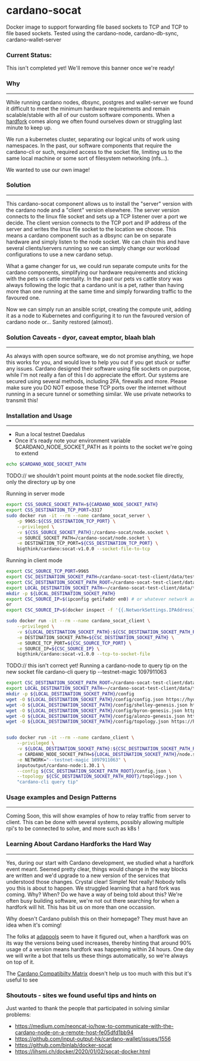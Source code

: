 cardano-socat
=============================

Docker image to support forwarding file based sockets to TCP and TCP to file based sockets. Tested using the cardano-node, cardano-db-sync, cardano-wallet-server

### Current Status:
This isn't completed yet! We'll remove this banner once we're ready!

### Why
------------
While running cardano nodes, dbsync, postgres and wallet-server we found it difficult to meet the minimum hardware requirements and remain scalable/stable with all of our custom software components. 
When a [hardfork](#Learning-About-Cardano-Hardforks-the-Hard-Way) comes along we often found ourselves down or struggling last minute to keep up.

We run a kubernetes cluster, separating our logical units of work using namespaces.
In the past, our software components that require the cardano-cli or such, required access to the socket file, limiting us to the same local machine or some sort of filesystem networking (nfs...).

We wanted to use our own image!

### Solution
------------
This cardano-socat component allows us to install the "server" version with the cardano node and a "client" version elsewhere. The server version connects to the linux file socket and sets up a TCP listener over a port we decide. The client version connects to the TCP port and IP address of the server and writes the linux file socket to the location we choose. This means a cardano component such as a dbsync can be on separate hardware and simply listen to the node socket. We can chain this and have several clients/servers running so we can simply change our workload configurations to use a new cardano setup.

What a game changer for us, we could run separate compute units for the cardano components, simplifying our hardware requirements and sticking with the pets vs cattle mentality. In the past our pets vs cattle story was always following the logic that a cardano unit is a pet, rather than having more than one running at the same time and simply forwarding traffic to the favoured one.

Now we can simply run an ansible script, creating the compute unit, adding it as a node to Kubernetes and configuring it to run the favoured version of cardano node or... Sanity restored (almost).

### Solution Caveats - dyor, caveat emptor, blaah blah
-----
As always with open source software, we do not promise anything, we hope this works for you, and would love to help you out if you get stuck or suffer any issues.
Cardano designed their software using file sockets on purpose, while I'm not really a fan of this I do appreciate the effort. Our systems are secured using several methods, including 2FA, firewalls and more. 
Please make sure you DO NOT expose these TCP ports over the internet without running in a secure tunnel or something similar. We use private networks to transmit this!


### Installation and Usage
------------
- Run a local testnet Daedalus
- Once it's ready note your environment variable $CARDANO_NODE_SOCKET_PATH as it points to the socket we're going to extend
```bash 
echo $CARDANO_NODE_SOCKET_PATH
```

TODO:// we shouldn't point mount points at the node.socket file directly, only the directory up by one


Running in server mode
```bash
export CSS_SOURCE_SOCKET_PATH=${CARDANO_NODE_SOCKET_PATH}
export CSS_DESTINATION_TCP_PORT=3317
sudo docker run -it --rm --name cardano_socat_server \
	-p 9965:${CSS_DESTINATION_TCP_PORT} \
	--privileged \
	-v ${CSS_SOURCE_SOCKET_PATH}:/cardano-socat/node.socket \
	-e SOURCE_SOCKET_PATH=/cardano-socat/node.socket \
	-e DESTINATION_TCP_PORT=${CSS_DESTINATION_TCP_PORT} \
	bigthink/cardano:socat-v1.0.0 --socket-file-to-tcp
```

Running in client mode
```bash
export CSC_SOURCE_TCP_PORT=9965
export CSC_DESTINATION_SOCKET_PATH=/cardano-socat-test-client/data/test/cardano-node/data/node.socket
export CSC_DESTINATION_SOCKET_PATH_ROOT=/cardano-socat-test-client/data/test/cardano-node/data
export LOCAL_DESTINATION_SOCKET_PATH=~/cardano-socat-test-client/data/test/cardano-node/data
mkdir -p ${LOCAL_DESTINATION_SOCKET_PATH}
export CSC_SOURCE_IP=$(ipconfig getifaddr en0) # or whatever network adaptor you use
or
export CSC_SOURCE_IP=$(docker inspect -f '{{.NetworkSettings.IPAddress}}' cardano_socat_server)

sudo docker run -it --rm --name cardano_socat_client \
	--privileged \
	-v ${LOCAL_DESTINATION_SOCKET_PATH}:${CSC_DESTINATION_SOCKET_PATH_ROOT} \
	-e DESTINATION_SOCKET_PATH=${CSC_DESTINATION_SOCKET_PATH} \
	-e SOURCE_TCP_PORT=${CSC_SOURCE_TCP_PORT} \
	-e SOURCE_IP=${CSC_SOURCE_IP} \
	bigthink/cardano:socat-v1.0.0 --tcp-to-socket-file
```

TODO:// this isn't correct yet!
Running a cardano-node to query tip on the new socket file
cardano-cli query tip --testnet-magic 1097911063

```bash
export CSC_DESTINATION_SOCKET_PATH_ROOT=/cardano-socat-test-client/data/test/cardano-node/data
export LOCAL_DESTINATION_SOCKET_PATH=~/cardano-socat-test-client/data/test/cardano-node/data
mkdir -p ${LOCAL_DESTINATION_SOCKET_PATH}/config
wget -O ${LOCAL_DESTINATION_SOCKET_PATH}/config/config.json https://hydra.iohk.io/build/7654130/download/1/testnet-config.json
wget -O ${LOCAL_DESTINATION_SOCKET_PATH}/config/shelley-genesis.json https://hydra.iohk.io/build/7654130/download/1/testnet-shelley-genesis.json
wget -O ${LOCAL_DESTINATION_SOCKET_PATH}/config/byron-genesis.json https://hydra.iohk.io/build/7654130/download/1/testnet-byron-genesis.json
wget -O ${LOCAL_DESTINATION_SOCKET_PATH}/config/alonzo-genesis.json https://hydra.iohk.io/build/7654130/download/1/testnet-alonzo-genesis.json
wget -O ${LOCAL_DESTINATION_SOCKET_PATH}/config/topology.json https://hydra.iohk.io/build/7654130/download/1/testnet-topology.json


sudo docker run -it --rm --name cardano_client \
	--privileged \
	-v ${LOCAL_DESTINATION_SOCKET_PATH}:${CSC_DESTINATION_SOCKET_PATH_ROOT} \
	-e CARDANO_NODE_SOCKET_PATH=${LOCAL_DESTINATION_SOCKET_PATH}/node.socket \
	-e NETWORK="--testnet-magic 1097911063" \
	inputoutput/cardano-node:1.30.1 \
	--config ${CSC_DESTINATION_SOCKET_PATH_ROOT}/config.json \
    --topology ${CSC_DESTINATION_SOCKET_PATH_ROOT}/topology.json \
	"cardano-cli query tip"
```

### Usage examples and Design Patterns
------------
Coming Soon, this will show examples of how to relay traffic from server to client. This can be done with several systems, possibly allowing multiple rpi's to be connected to solve, and more such as k8s !

### Learning About Cardano Hardforks the Hard Way
-----
Yes, during our start with Cardano development, we studied what a hardfork event meant. Seemed pretty clear, things would change in the way blocks are written and we'd upgrade to a new version of the services that understood those changes. Crystal clear! Simple! Not really! Nobody tells you this is about to happen.
We struggled learning that a hard fork was coming. Why? When? Do we have a way of being told about this?
We're often busy building software, we're not out there searching for when a hardfork will hit. This has bit us on more than one occassion.

Why doesn't Cardano publish this on their homepage? They must have an idea when it's coming!

The folks at [adapools](https://adapools.org/latest) seem to have it figured out, when a hardfork was on its way the versions being used increases, thereby hinting that around 90% usage of a version means hardfork was happening within 24 hours. One day we will write a bot that tells us these things automatically, so we're always on top of it.

The [Cardano Compatibilty Matrix](https://docs.cardano.org/tools/comp-matrix) doesn't help us too much with this but it's useful to see

### Shoutouts - sites we found useful tips and hints on
Just wanted to thank the people that participated in solving similar problems:
- https://medium.com/neoncat-io/how-to-communicate-with-the-cardano-node-on-a-remote-host-fe05dfd1bb94
- https://github.com/input-output-hk/cardano-wallet/issues/1556
- https://github.com/binlab/docker-socat
- https://lihsmi.ch/docker/2020/01/02/socat-docker.html

